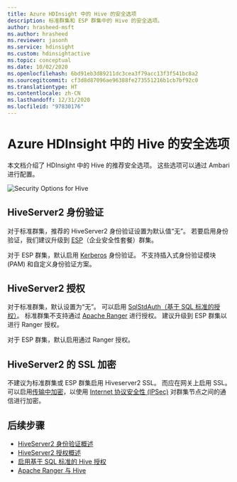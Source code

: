 ```yaml
---
title: Azure HDInsight 中的 Hive 的安全选项
description: 标准群集和 ESP 群集中的 Hive 的安全选项。
author: hrasheed-msft
ms.author: hrasheed
ms.reviewer: jasonh
ms.service: hdinsight
ms.custom: hdinsightactive
ms.topic: conceptual
ms.date: 10/02/2020
ms.openlocfilehash: 6bd91eb3d89211dc3cea3f79acc13f3f541bc8a2
ms.sourcegitcommit: cf3d8d87096ae96388fe273551216b1cb7bf92c0
ms.translationtype: HT
ms.contentlocale: zh-CN
ms.lasthandoff: 12/31/2020
ms.locfileid: "97830176"
---
```

# <a name="security-options-for-hive-in-azure-hdinsight"></a>Azure HDInsight 中的 Hive 的安全选项

本文档介绍了 HDInsight 中的 Hive 的推荐安全选项。 这些选项可以通过 Ambari 进行配置。

![`Security Options for Hive`](./media/hdinsight-security-options-for-hive/security-options-hive.png "Hive 的安全选项")

## <a name="hiveserver2-authentication"></a>HiveServer2 身份验证

对于标准群集，推荐的 HiveServer2 身份验证设置为默认值“无”。 若要启用身份验证，我们建议升级到 [ESP](../domain-joined/hdinsight-security-overview.md)（企业安全性套餐）群集。 

对于 ESP 群集，默认启用 [Kerberos](https://web.mit.edu/Kerberos/) 身份验证。 不支持插入式身份验证模块 (PAM) 和自定义身份验证方案。

## <a name="hiveserver2-authorization"></a>HiveServer2 授权

对于标准群集，默认设置为“无”。 可以启用 [SqlStdAuth（基于 SQL 标准的授权）](https://cwiki.apache.org/confluence/display/Hive/SQL+Standard+based+hive+authorization)。 标准群集不支持通过 [Apache Ranger](https://ranger.apache.org/) 进行授权。 建议升级到 ESP 群集以进行 Ranger 授权。 

对于 ESP 群集，默认启用通过 Ranger 授权。 


## <a name="ssl-encryption-for-hiveserver2"></a>HiveServer2 的 SSL 加密

不建议为标准群集或 ESP 群集启用 Hiveserver2 SSL。 而应在网关上启用 SSL。 可以启用[传输中加密](../domain-joined/encryption-in-transit.md)，以使用 [Internet 协议安全性 (IPSec)](https://en.wikipedia.org/wiki/IPsec) 对群集节点之间的通信进行加密。


## <a name="next-steps"></a>后续步骤
* [HiveServer2 身份验证概述](https://cwiki.apache.org/confluence/display/Hive/Setting+up+HiveServer2#SettingUpHiveServer2-Authentication/SecurityConfiguration)
* [HiveServer2 授权概述](https://cwiki.apache.org/confluence/display/Hive/LanguageManual+Authorization)
* [启用基于 SQL 标准的 Hive 授权](https://community.cloudera.com/t5/Community-Articles/Getting-started-with-SQLStdAuth/ta-p/244263)
* [Apache Ranger 与 Hive](../domain-joined/apache-domain-joined-run-hive.md)
